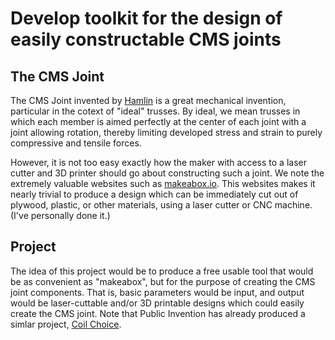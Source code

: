 # Develop toolkit for the design of easily constructable CMS joints

## The CMS Joint

The CMS Joint invented by [Hamlin](https://www.google.com/patents/US5657584) is a great mechanical invention, particular
in the cotext of "ideal" trusses. By ideal, we mean trusses in which each member is aimed perfectly at the center of
each joint with a joint allowing rotation, thereby limiting developed stress and strain to purely compressive and tensile forces.

However, it is not too easy exactly how the maker with access to a laser cutter and 3D printer should go about
constructing such a joint. We note the extremely valuable websites such as [makeabox.io](http://makeabox.io/). This
websites makes it nearly trivial to produce a design which can be immediately cut out of plywood, plastic, or other
materials, using a laser cutter or CNC machine.  (I've personally done it.)

## Project

The idea of this project would be to produce a free usable tool that would be as convenient as "makeabox", but
for the purpose of creating the CMS joint components.  That is, basic parameters would be input, and output would
be laser-cuttable and/or 3D printable designs which could easily create the CMS joint. Note that Public Invention
has already produced a simlar project, [Coil Choice](http://pubinv.github.io/CoilChoice/).


